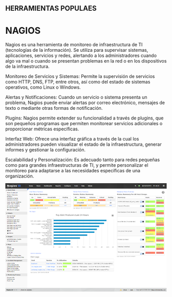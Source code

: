 ## HERRAMIENTAS POPULAES
# NAGIOS
Nagios es una herramienta de monitoreo de infraestructura de TI (tecnologías de la información). Se utiliza para supervisar sistemas, aplicaciones, servicios y redes, alertando a los administradores cuando algo va mal o cuando se presentan problemas en la red o en los dispositivos de la infraestructura.

Monitoreo de Servicios y Sistemas: Permite la supervisión de servicios como HTTP, DNS, FTP, entre otros, así como del estado de sistemas operativos, como Linux o Windows.

Alertas y Notificaciones: Cuando un servicio o sistema presenta un problema, Nagios puede enviar alertas por correo electrónico, mensajes de texto o mediante otras formas de notificación.

Plugins: Nagios permite extender su funcionalidad a través de plugins, que son pequeños programas que permiten monitorear servicios adicionales o proporcionar métricas específicas.

Interfaz Web: Ofrece una interfaz gráfica a través de la cual los administradores pueden visualizar el estado de la infraestructura, generar informes y gestionar la configuración.

Escalabilidad y Personalización: Es adecuado tanto para redes pequeñas como para grandes infraestructuras de TI, y permite personalizar el monitoreo para adaptarse a las necesidades específicas de una organización.

![nagios](/img/nagios.png)
